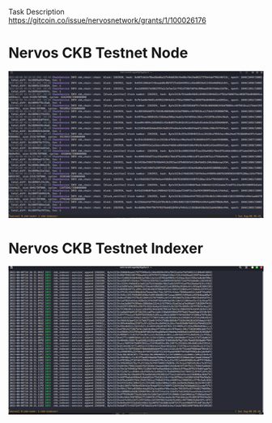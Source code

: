 Task Description https://gitcoin.co/issue/nervosnetwork/grants/1/100026176



# Nervos CKB Testnet Node 
![Nervos CKB Testnet Node ](https://github.com/mirrormirage0/nervos/blob/main/Hackathon-Task-0-SetupNode/nervos-node-proof.png?raw=true)



# Nervos CKB Testnet Indexer
![Nervos CKB Testnet Indexer ](https://github.com/mirrormirage0/nervos/blob/main/Hackathon-Task-0-SetupNode/nervos-indexer-proof.png?raw=true)


